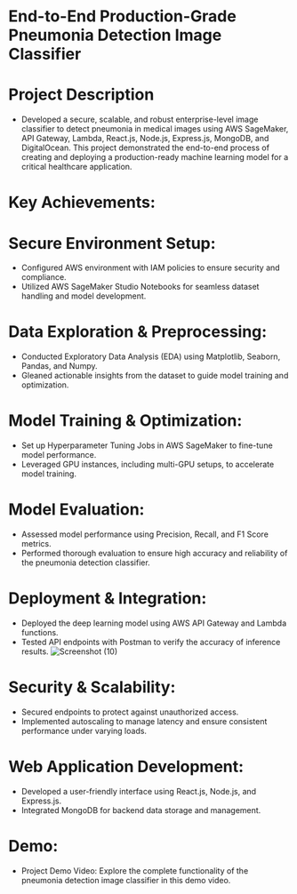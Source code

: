 # End-to-End Production-Grade Pneumonia Detection Image Classifier
# Project Description 
* Developed a secure, scalable, and robust enterprise-level image classifier to detect pneumonia in medical images using AWS SageMaker, API Gateway, Lambda, React.js, Node.js, Express.js, MongoDB, and DigitalOcean. This project demonstrated the end-to-end process of creating and deploying a production-ready machine learning model for a critical healthcare application.

# Key Achievements:

# Secure Environment Setup:
* Configured AWS environment with IAM policies to ensure security and compliance.
* Utilized AWS SageMaker Studio Notebooks for seamless dataset handling and model development.
# Data Exploration & Preprocessing:
* Conducted Exploratory Data Analysis (EDA) using Matplotlib, Seaborn, Pandas, and Numpy.
* Gleaned actionable insights from the dataset to guide model training and optimization.
# Model Training & Optimization:
* Set up Hyperparameter Tuning Jobs in AWS SageMaker to fine-tune model performance.
* Leveraged GPU instances, including multi-GPU setups, to accelerate model training.
# Model Evaluation:
* Assessed model performance using Precision, Recall, and F1 Score metrics.
* Performed thorough evaluation to ensure high accuracy and reliability of the pneumonia detection classifier.
# Deployment & Integration:

* Deployed the deep learning model using AWS API Gateway and Lambda functions.
* Tested API endpoints with Postman to verify the accuracy of inference results.
![Screenshot (10)](https://github.com/user-attachments/assets/cb2486f0-657d-4e58-bacc-54fb984ae649)


# Security & Scalability:
* Secured endpoints to protect against unauthorized access.
* Implemented autoscaling to manage latency and ensure consistent performance under varying loads.

# Web Application Development:
* Developed a user-friendly interface using React.js, Node.js, and Express.js.
* Integrated MongoDB for backend data storage and management.

# Demo:
* Project Demo Video: Explore the complete functionality of the pneumonia detection image classifier in this demo video.
